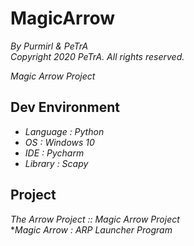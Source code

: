 MagicArrow
==============================
_By Purmirl & PeTrA_   
_Copyright 2020 PeTrA. All rights reserved._   

_Magic Arrow Project_   
## Dev Environment
* _Language : Python_    
* _OS : Windows 10_   
* _IDE : Pycharm_   
* _Library : Scapy_   
## Project
_The Arrow Project :: Magic Arrow Project_   
*_Magic Arrow : ARP Launcher Program_   
